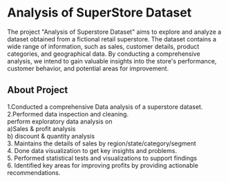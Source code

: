 # Analysis of SuperStore Dataset

The project "Analysis of Superstore Dataset" aims to explore and analyze a dataset obtained from a fictional retail superstore. The dataset contains a wide range of information, such as sales, customer details, product categories, and geographical data. By conducting a comprehensive analysis, we intend to gain valuable insights into the store's performance, customer behavior, and potential areas for improvement.

## About Project

1.Conducted a comprehensive Data analysis of a superstore dataset.
<br>2.Performed data inspection and cleaning. 
<br> perform exploratory data analysis on 
         <br> a)Sales & profit analysis<br> b) discount & quantity analysis 
         <br>3. Maintains the details of sales by region/state/category/segment 
<br>4. Done data visualization to get key insights and problems. 
<br>5. Performed statistical tests and visualizations to support findings
<br>6. Identified key areas for improving profits by providing actionable recommendations.
